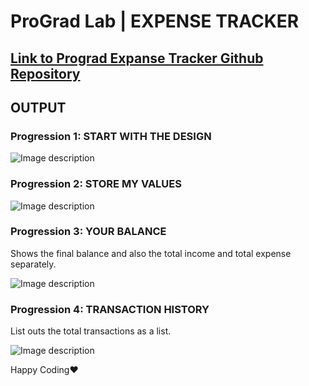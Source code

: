 # ProGrad Lab | EXPENSE TRACKER

## [Link to Prograd Expanse Tracker Github Repository](https://github.com/prograd-org/lab-js-prograd-expense-tracker)

## OUTPUT

### Progression 1: START WITH THE DESIGN

![Image description](https://i1.faceprep.in/ProGrad/exp-1.png)

### Progression 2: STORE MY VALUES

![Image description](https://i1.faceprep.in/ProGrad/exp-3.png)

### Progression 3: YOUR BALANCE
Shows the final balance and also the total income and total expense separately.

![Image description](https://i1.faceprep.in/ProGrad/exp-2.png)


### Progression 4: TRANSACTION HISTORY 
List outs the total transactions as a list.

![Image description](https://i1.faceprep.in/ProGrad/exp-2.png)

Happy Coding❤️
